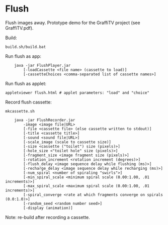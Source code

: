 # Flush
Flush images away. Prototype demo for the GraffiTV project (see GraffiTV.pdf).

Build:<br>
```
build.sh/build.bat
```

Run flush as app:<br>
```
    java -jar FlushPlayer.jar
        [-loadCassette <file name> (cassette to load)]
        [-cassetteChoices <comma-separated list of cassette names>]
```

Run flush as applet:
```
appletviewer flush.html # applet parameters: "load" and "choice"
```

Record flush cassette:<br>
```
mkcassette.sh
```

```
    java -jar FlushRecorder.jar
        -image <image file|URL>
        [-file <cassette file> (else cassette written to stdout)]
        [-title <cassette title>]
        [-sound <sound file|URL>]
        [-scale_image (scale to cassette size)]
        [-size <cassette ("toilet") size (pixels)>]
        [-hole_size <"toilet hole" size (pixels)>]
        [-fragment_size <image fragment size (pixels)>]
        [-rotation_increment <rotation increment (degrees)>]
        [-flush_delay <image sequence delay while flushing (ms)>]
        [-recharge_delay <image sequence delay while recharging (ms)>]
        [-num_spiral <number of spiraling "swirls">]
        [-min_spiral_scale <minimum spiral scale (0.00:1.00, .01 increments)>]
        [-max_spiral_scale <maximum spiral scale (0.00:1.00, .01 increments)>]
        [-spiral_converge <rate at which fragments converge on spirals (0.0:1.0)>]
        [-random_seed <random number seed>]
        [-display (animation)]
```

Note: re-build after recording a cassette.
